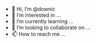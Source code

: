 - 👋 Hi, I’m @downic
- 👀 I’m interested in ...
- 🌱 I’m currently learning ...
- 💞️ I’m looking to collaborate on ...
- 📫 How to reach me ...

<!---
downic/downic is a ✨ special ✨ repository because its `README.md` (this file) appears on your GitHub profile.
You can click the Preview link to take a look at your changes.
--->
